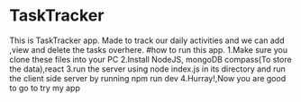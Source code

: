 # TaskTracker
This is TaskTracker app. Made to track our daily activities and we can add ,view and delete the tasks overhere.
#how to run this app.
1.Make sure you clone these files into your PC
2.Install NodeJS, mongoDB compass(To store the data),react
3.run the server using node index.js in its directory and run the client side server by running npm run dev
4.Hurray!,Now you are good to go to try my app
